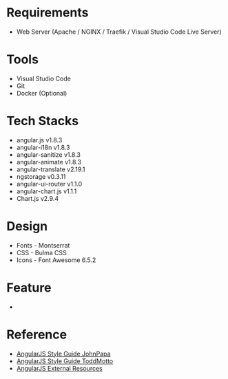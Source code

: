 # Requirements
- Web Server (Apache / NGINX / Traefik / Visual Studio Code Live Server)

# Tools
- Visual Studio Code
- Git
- Docker (Optional)

# Tech Stacks
- angular.js v1.8.3
- angular-i18n v1.8.3
- angular-sanitize v1.8.3
- angular-animate v1.8.3
- angular-translate v2.19.1
- ngstorage v0.3.11
- angular-ui-router v1.1.0
- angular-chart.js v1.1.1
- Chart.js v2.9.4

# Design
- Fonts - Montserrat
- CSS - Bulma CSS
- Icons - Font Awesome 6.5.2

# Feature
- 

# Reference
- [AngularJS Style Guide JohnPapa](https://github.com/johnpapa/angular-styleguide/blob/master/a1/README.md#application-structure-lift-principles)
- [AngularJS Style Guide ToddMotto](https://github.com/toddmotto/angularjs-styleguide)
- [AngularJS External Resources](https://docs.angularjs.org/guide/external-resources)